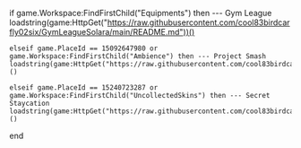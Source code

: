 if game.Workspace:FindFirstChild("Equipments") then --- Gym League
loadstring(game:HttpGet("https://raw.githubusercontent.com/cool83birdcarfly02six/GymLeagueSolara/main/README.md"))()

    elseif game.PlaceId == 15092647980 or game.Workspace:FindFirstChild("Ambience") then --- Project Smash
    loadstring(game:HttpGet("https://raw.githubusercontent.com/cool83birdcarfly02six/SOLARAProjectSmash/main/README.md"))()
    
    elseif game.PlaceId == 15240723287 or game.Workspace:FindFirstChild("UncollectedSkins") then --- Secret Staycation
    loadstring(game:HttpGet("https://raw.githubusercontent.com/cool83birdcarfly02six/SecretStaystationSOLARA/main/README.md"))()

end
